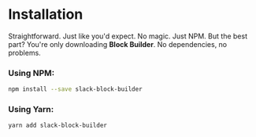 # Installation

Straightforward. Just like you'd expect. No magic. Just NPM. But the best part? You're only downloading **Block Builder**. No dependencies, no problems.

### Using NPM: 

``` bash
npm install --save slack-block-builder
```

### Using Yarn: 

``` bash
yarn add slack-block-builder
```